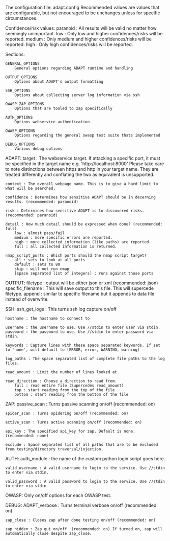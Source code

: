 The configuration file: adapt.config
Recommended values are values that are configurable, but not encouraged to be unchanges unless for specific circumstances. 

Confidence/risk values:
	paranoid : All results will be valid no matter how seemingly unimportant. 
	low : Only low and higher confidences/risks will be reported. 
	medium : Only medium and higher confidences/risks will be reported. 
	high : Only high confidences/risks will be reported. 

Sections:

	GENERAL_OPTIONS
		General options regarding ADAPT runtime and handling

	OUTPUT_OPTIONS
		Options about ADAPT's output formatting 

	SSH_OPTIONS
		Options about collecting server log information via ssh

	OWASP_ZAP_OPTIONS
		Options that are tooled to zap specifically

	AUTH_OPTIONS
		Options webservice authentication 

	OWASP_OPTIONS
		Options regarding the general owasp test suite thats implemented

	DEBUG_OPTIONS
		Various debug options

ADAPT:
	target : The webservice target. If attacking a specific port, it must be specified in the target name e.g. 'http://localhost:8000'
			 Please take care to note distinctions between https and http in your target name. They are treated differently and 
			 conflating the two as equivalent is unsupported. 

	context : The overall webpage name. This is to give a hard limit to what will be searched. 
	
	confidence : Determines how sensitive ADAPT should be in decerning results. (recommended: paranoid) 

	risk : Determines how sensitive ADAPT is to discovered risks. (recommended: paranoid) 

	detail : How much detail should be expressed when done? (recommended: full)
		low : almost pass/fail 
		medium : more specific errors are reported. 
		high : more collected information (like paths) are reported. 
		full : all collected information is returned. 

	nmap_script_ports : Which ports should the nmap script target?
		all : sets to look at all ports 
		default : sets to 80
		skip : will not run nmap 
		[space separated list of integers] : runs against those ports 

OUTPUT:
	filetype : output will be either json or xml (recommended: json)
	specific_filename : This will save output to this file. This will supercede filetype. 
	append : similar to specific filename but it appends to data file instead of overwrite. 

SSH:
	ssh_get_logs : This turns ssh log capture on/off
	
	hostname : the hostname to connect to 

	username : the username to use. Use //stdin to enter user via stdin. 
	password : the password to use. Use //stdin to enter password via stdin. 

	keywords : Capture lines with these space separated keywords. If set to 'none', will default to [ERROR, error, WARNING, warning]

	log_paths : The space separated list of complete file paths to the log files. 

	read_amount : Limit the number of lines looked at. 

	read_direction : Choose a direction to read from. 
		full : read entire file (Supercedes read_amount)
		top : start reading from the top of the file 
		bottom : start reading from the bottom of the file 

ZAP:
	passive_scan : Turns passive scanning on/off (recommended: on)

	spider_scan : Turns spidering on/off (recommended: on)

	active_scan : Turns active scanning on/off (recommended: on)

	api_key : The specified api_key for zap. Default is none. (recommended: none)

	exclude : Space separated list of all paths that are to be excluded from testing/directory traversal/injection. 

AUTH:
	auth_module : the name of the custom python login script goes here. 

	valid_username : A valid username to login to the service. Use //stdin to enter via stdin. 

	valid_password : A valid password to login to the service. Use //stdin to enter via stdin

OWASP:
	Only on/off options for each OWASP test. 

DEBUG:
	ADAPT_verbose : Turns terminal verbose on/off (recommended: on)

	zap_close : Closes zap after done testing on/off (recommended: on)

	zap_hidden : Zap gui on/off. (recommended: on) If turned on, zap will automatically close despite zap_close.
